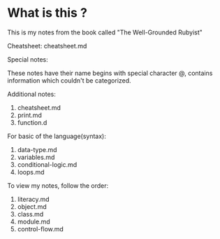 # What is this ?
This is my notes from the book called "The Well-Grounded Rubyist"

Cheatsheet: cheatsheet.md

Special notes:

These notes have their name begins with special character @, contains information which couldn't 
be categorized.

Additional notes: 
1. cheatsheet.md 
2. print.md
3. function.d

For basic of the language(syntax):
1. data-type.md
2. variables.md
3. conditional-logic.md 
4. loops.md

To view my notes, follow the order:
1. literacy.md 
2. object.md 
3. class.md
4. module.md
6. control-flow.md
